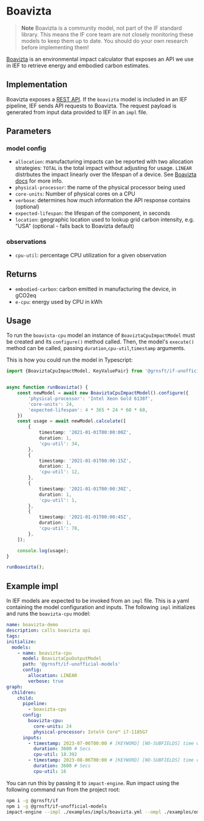 # Boavizta

> **Note**
> Boavizta is a community model, not part of the IF standard library. This means the IF core team are not closely monitoring these models to keep them up to date. You should do your own research before implementing them!


[Boavizta](https://boavizta.org/) is an environmental impact calculator that exposes an API we use in IEF to retrieve energy and embodied carbon estimates.

## Implementation

Boavizta exposes a [REST API](https://doc.api.boavizta.org/). If the `boavizta` model is included in an IEF pipeline, IEF sends API requests to Boavizta. The request payload is generated from input data provided to IEF in an `impl` file.

## Parameters

### model config

- `allocation`: manufacturing impacts can be reported with two allocation strategies: `TOTAL` is the total impact without adjusting for usage. `LINEAR` distrbutes the impact linearly over the lifespan of a device. See [Boavizta docs](https://doc.api.boavizta.org/Explanations/manufacture_methodology/#hover-a-specific-duration-allocation-linear) for more info.
- `physical-processor`: the name of the physical processor being used
- `core-units`: Number of physical cores on a CPU
- `verbose`: determines how much information the API response contains (optional)
- `expected-lifespan`: the lifespan of the component, in seconds
- `location`: geographic location used to lookup grid carbon intensity, e.g. "USA" (optional - falls back to Boavizta default)

### observations

- `cpu-util`: percentage CPU utilization for a given observation

## Returns

- `embodied-carbon`: carbon emitted in manufacturing the device, in gCO2eq
- `e-cpu`: energy used by CPU in kWh

## Usage

To run the `boavista-cpu` model an instance of `BoaviztaCpuImpactModel` must be created and its `configure()` method called. Then, the model's `execute()` method can be called, passing `duration`,`cpu-util`,`timestamp` arguments.

This is how you could run the model in Typescript:

```typescript
import {BoaviztaCpuImpactModel, KeyValuePair} from '@grnsft/if-unofficial-models';


async function runBoavizta() {
    const newModel = await new BoaviztaCpuImpactModel().configure({
        'physical-processor': 'Intel Xeon Gold 6138f',
        'core-units': 24,
        'expected-lifespan': 4 * 365 * 24 * 60 * 60,
    })
    const usage = await newModel.calculate([
        {
            timestamp: '2021-01-01T00:00:00Z',
            duration: 1,
            'cpu-util': 34,
        },
        {
            timestamp: '2021-01-01T00:00:15Z',
            duration: 1,
            'cpu-util': 12,
        },
        {
            timestamp: '2021-01-01T00:00:30Z',
            duration: 1,
            'cpu-util': 1,
        },
        {
            timestamp: '2021-01-01T00:00:45Z',
            duration: 1,
            'cpu-util': 78,
        },
    ]);

    console.log(usage);
}

runBoavizta();
```

## Example impl

In IEF models are expected to be invoked from an `impl` file. This is a yaml containing the model configuration and inputs. The following `impl` initializes and runs the `boavizta-cpu` model:

```yaml
name: boavizta-demo
description: calls boavizta api
tags:
initialize:
  models:
    - name: boavizta-cpu
      model: BoaviztaCpuOutputModel
      path: '@grnsft/if-unofficial-models'
      config:
        allocation: LINEAR
        verbose: true
graph:
  children:
    child:
      pipeline:
        - boavizta-cpu
      config:
        boavizta-cpu:
          core-units: 24
          physical-processor: Intel® Core™ i7-1185G7
      inputs:
        - timestamp: 2023-07-06T00:00 # [KEYWORD] [NO-SUBFIELDS] time when measurement occurred
          duration: 3600 # Secs
          cpu-util: 18.392
        - timestamp: 2023-08-06T00:00 # [KEYWORD] [NO-SUBFIELDS] time when measurement occurred
          duration: 3600 # Secs
          cpu-util: 16

```

You can run this by passing it to `impact-engine`. Run impact using the following command run from the project root:

```sh
npm i -g @grnsft/if
npm i -g @grnsft/if-unofficial-models
impact-engine --impl ./examples/impls/boavizta.yml --ompl ./examples/ompls/boavizta.yml
```
